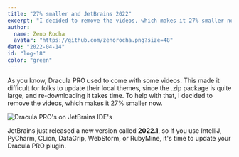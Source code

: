```yaml
---
title: "27% smaller and JetBrains 2022"
excerpt: "I decided to remove the videos, which makes it 27% smaller now."
author:
  name: Zeno Rocha
  avatar: "https://github.com/zenorocha.png?size=48"
date: "2022-04-14"
id: "log-18"
color: "green"
---
```


As you know, Dracula PRO used to come with some videos. This made it difficult for folks to update their local themes, since the .zip package is quite large, and re-downloading it takes time. To help with that, I decided to remove the videos, which makes it 27% smaller now.

![Dracula PRO's on JetBrains IDE's](/static/img/logs/27%-smaller-and-jetbrains-2022-a.png)

JetBrains just released a new version called **2022.1**, so if you use IntelliJ, PyCharm, CLion, DataGrip, WebStorm, or RubyMine, it's time to update your Dracula PRO plugin.
